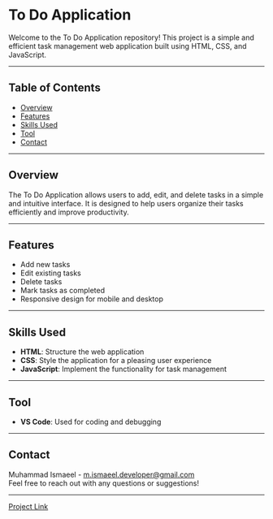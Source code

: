 # To Do Application

Welcome to the To Do Application repository! This project is a simple and efficient task management web application built using HTML, CSS, and JavaScript.

---

## Table of Contents
- [Overview](#overview)
- [Features](#features)
- [Skills Used](#skills-used)
- [Tool](#tool)
- [Contact](#contact)
  
---

## Overview
The To Do Application allows users to add, edit, and delete tasks in a simple and intuitive interface. It is designed to help users organize their tasks efficiently and improve productivity.

---

## Features
- Add new tasks
- Edit existing tasks
- Delete tasks
- Mark tasks as completed
- Responsive design for mobile and desktop

---

## Skills Used
- **HTML**: Structure the web application
- **CSS**: Style the application for a pleasing user experience
- **JavaScript**: Implement the functionality for task management

---

## Tool
- **VS Code**: Used for coding and debugging

---

## Contact
Muhammad Ismaeel - m.ismaeel.developer@gmail.com  
Feel free to reach out with any questions or suggestions!

---

[Project Link](https://github.com/ismaeeldev/To-Do-Application)

